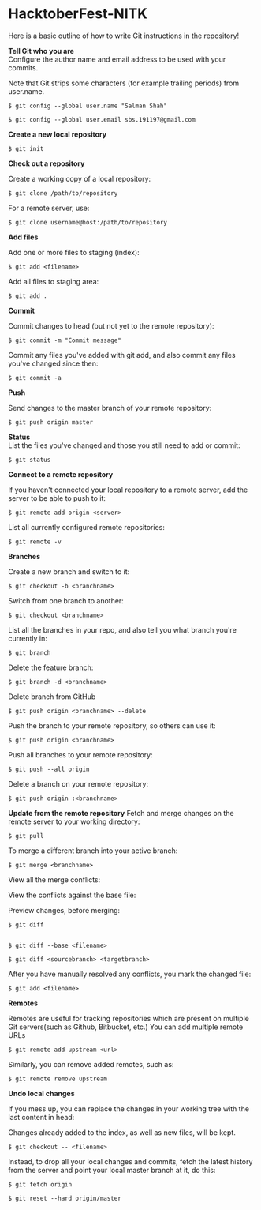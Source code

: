 # HacktoberFest-NITK

Here is a basic outline of how to write Git instructions in the repository!

**Tell Git who you are**	
Configure the author name and email address to be used with your commits.

Note that Git strips some characters (for example trailing periods) from user.name.
```
$ git config --global user.name "Salman Shah"

$ git config --global user.email sbs.191197@gmail.com
```
**Create a new local repository**
``` 	
$ git init
```

**Check out a repository**

Create a working copy of a local repository:
```
$ git clone /path/to/repository
```

For a remote server, use:	
```
$ git clone username@host:/path/to/repository
```

**Add files**

Add one or more files to staging (index):	
```
$ git add <filename>
```
Add all files to staging area:
```
$ git add .
```

**Commit**

Commit changes to head (but not yet to the remote repository):	
```
$ git commit -m "Commit message"
```
Commit any files you've added with git add, and also commit any files you've changed since then:	
```
$ git commit -a
```

**Push**

Send changes to the master branch of your remote repository:	
```
$ git push origin master
```

**Status**	
List the files you've changed and those you still need to add or commit:	
```
$ git status
```

**Connect to a remote repository**

If you haven't connected your local repository to a remote server, add the server to be able to push to it:
```
$ git remote add origin <server>
```
List all currently configured remote repositories:	
```
$ git remote -v
```

**Branches**

Create a new branch and switch to it:	
```
$ git checkout -b <branchname>
```
Switch from one branch to another:	
```
$ git checkout <branchname>
```
List all the branches in your repo, and also tell you what branch you're currently in:	
```
$ git branch
```
Delete the feature branch:	
```
$ git branch -d <branchname>
```
Delete branch from GitHub
```
$ git push origin <branchname> --delete
```
Push the branch to your remote repository, so others can use it:	
```
$ git push origin <branchname>
```
Push all branches to your remote repository:	
```
$ git push --all origin
```
Delete a branch on your remote repository:	
```
$ git push origin :<branchname>
```

**Update from the remote repository**
Fetch and merge changes on the remote server to your working directory:	
```
$ git pull
```
To merge a different branch into your active branch:	
```
$ git merge <branchname>
```
View all the merge conflicts:

View the conflicts against the base file:

Preview changes, before merging:
```
$ git diff


$ git diff --base <filename>

$ git diff <sourcebranch> <targetbranch>
```
After you have manually resolved any conflicts, you mark the changed file:	
```
$ git add <filename>
```

**Remotes**

Remotes are useful for tracking repositories which are present on multiple Git
servers(such as Github, Bitbucket, etc.)
You can add multiple remote URLs
```
$ git remote add upstream <url>
```
Similarly, you can remove added remotes, such as:
```
$ git remote remove upstream
```

**Undo local changes**

If you mess up, you can replace the changes in your working tree with the last content in head:

Changes already added to the index, as well as new files, will be kept.
```
$ git checkout -- <filename>
```

Instead, to drop all your local changes and commits, fetch the latest history from the server and point your local master branch at it, do this:	
```
$ git fetch origin

$ git reset --hard origin/master
```
